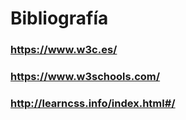 # Bibliografía

### https://www.w3c.es/
### https://www.w3schools.com/
### http://learncss.info/index.html#/

